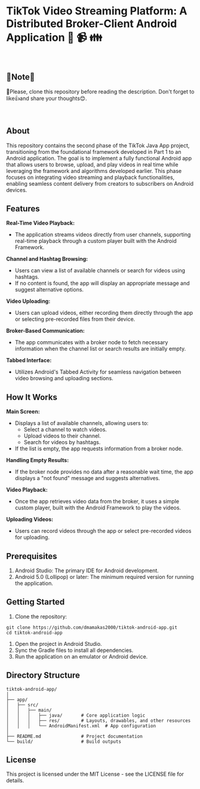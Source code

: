 # TikTok Video Streaming Platform: A Distributed Broker-Client Android Application :iphone: :video_camera: :family:

<br>

## 📢Note📢
🎯Please, clone this repository before reading the description. Don't forget to like👍and share your thoughts😊.

<br>

## About
This repository contains the second phase of the TikTok Java App project, transitioning from the foundational framework developed in Part 1 to an Android application. The goal is to implement a fully functional Android app that allows users to browse, upload, and play videos in real time while leveraging the framework and algorithms developed earlier. This phase focuses on integrating video streaming and playback functionalities, enabling seamless content delivery from creators to subscribers on Android devices.

## Features
**Real-Time Video Playback:**
- The application streams videos directly from user channels, supporting real-time playback through a custom player built with the Android Framework.

**Channel and Hashtag Browsing:**
- Users can view a list of available channels or search for videos using hashtags.
- If no content is found, the app will display an appropriate message and suggest alternative options.

**Video Uploading:**
- Users can upload videos, either recording them directly through the app or selecting pre-recorded files from their device.

**Broker-Based Communication:**
- The app communicates with a broker node to fetch necessary information when the channel list or search results are initially empty.

**Tabbed Interface:**
- Utilizes Android's Tabbed Activity for seamless navigation between video browsing and uploading sections.

## How It Works
**Main Screen:**
- Displays a list of available channels, allowing users to:
  - Select a channel to watch videos.
  - Upload videos to their channel.
  - Search for videos by hashtags.
- If the list is empty, the app requests information from a broker node.

**Handling Empty Results:**
- If the broker node provides no data after a reasonable wait time, the app displays a "not found" message and suggests alternatives.

**Video Playback:**
- Once the app retrieves video data from the broker, it uses a simple custom player, built with the Android Framework to play the videos.

**Uploading Videos:**
- Users can record videos through the app or select pre-recorded videos for uploading.

## Prerequisites
1. Android Studio: The primary IDE for Android development.
1. Android 5.0 (Lollipop) or later: The minimum required version for running the application.

## Getting Started

1. Clone the repository:
```
git clone https://github.com/dmamakas2000/tiktok-android-app.git
cd tiktok-android-app  
```

1. Open the project in Android Studio.
1. Sync the Gradle files to install all dependencies.
1. Run the application on an emulator or Android device.

## Directory Structure
```
tiktok-android-app/  
│  
├── app/  
│   ├── src/  
│   │   ├── main/  
│   │   │   ├── java/       # Core application logic  
│   │   │   ├── res/        # Layouts, drawables, and other resources  
│   │   │   └── AndroidManifest.xml  # App configuration  
│  
├── README.md               # Project documentation  
└── build/                  # Build outputs  
```

## License
This project is licensed under the MIT License - see the LICENSE file for details.
